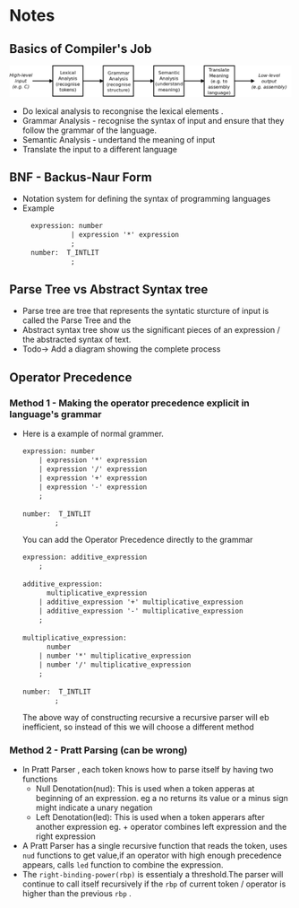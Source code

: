 # Notes

## Basics of Compiler's Job
![alt text](images/parsing_steps.png)

  - Do lexical analysis to recongnise the lexical elements .
  - Grammar Analysis - recognise the syntax of input and ensure that they follow the grammar of the language. 
  - Semantic Analysis - undertand the meaning of input
  - Translate the input to a different language

## BNF - Backus-Naur Form
  - Notation system for defining the syntax of programming languages
  - Example
    ```
      expression: number
                | expression '*' expression
                ;
      number:  T_INTLIT
                ; 
    ```

## Parse Tree vs Abstract Syntax tree 
  - Parse tree are tree that represents the syntatic sturcture of input is called the Parse Tree and the 
  - Abstract syntax tree show us the significant pieces of an expression / the abstracted syntax of text.
  - Todo-> Add a diagram showing the complete process 


## Operator Precedence 

  ### Method 1 - Making the operator precedence explicit in language's grammar
    
  - Here is a example of normal grammer.
    
      ```
      expression: number
          | expression '*' expression
          | expression '/' expression
          | expression '+' expression
          | expression '-' expression
          ;
    
      number:  T_INTLIT
              ;
      ```
    
    You can add the Operator Precedence directly to the grammar
    
      ```
      expression: additive_expression
          ;
      
      additive_expression:
            multiplicative_expression
          | additive_expression '+' multiplicative_expression
          | additive_expression '-' multiplicative_expression
          ;
      
      multiplicative_expression:
            number
          | number '*' multiplicative_expression
          | number '/' multiplicative_expression
          ;
      
      number:  T_INTLIT
              ;
      ```
    The above way of constructing recursive a recursive parser will eb inefficient, so instead of this we will choose a different method
    
  ### Method 2 - Pratt Parsing (can be wrong)
  - In Pratt Parser , each token knows how to parse itself by having two functions
      - Null Denotation(nud): This is used when a token apperas at beginning of an 
        expression. eg a no returns its value or a minus sign might indicate a unary negation 
      - Left Denotation(led): This is used when a token apperars after another expression
        eg. + operator combines left expression and the right expression
  - A Pratt Parser has a single recursive function that reads the token, uses `nud` functions
  to get value,if an operator with high enough precedence appears, calls `led` function to combine the expression.
  - The `right-binding-power(rbp)` is essentialy a threshold.The parser will continue to call itself recursively if the 
  `rbp` of current token / operator is higher than the previous `rbp` .
     